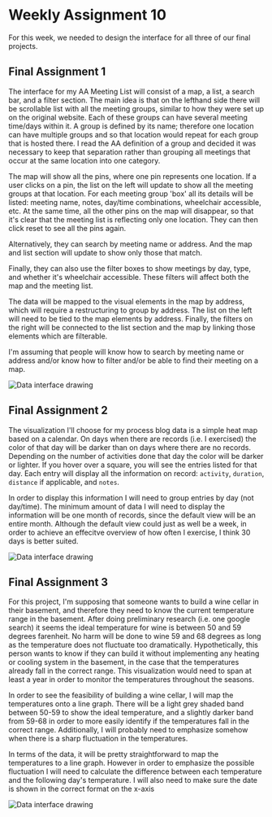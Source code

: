 # Weekly Assignment 10
For this week, we needed to design the interface for all three of our final projects.

## Final Assignment 1

The interface for my AA Meeting List will consist of a map, a list, a search bar, and a filter section. The main idea is that on the lefthand side there will be scrollable list with all the meeting groups, similar to how they were set up on the original website. Each of these groups can have several meeting time/days within it. A group is defined by its name; therefore one location can have multiple groups and so that location would repeat for each group that is hosted there. I read the AA definition of a group and decided it was necessary to keep that separation rather than grouping all meetings that occur at the same location into one category.

The map will show all the pins, where one pin represents one location. If a user clicks on a pin, the list on the left will update to show all the meeting groups at that location. For each meeting group 'box' all its details will be listed: meeting name, notes, day/time combinations, wheelchair accessible, etc. At the same time, all the other pins on the map will disappear, so that it's clear that the meeting list is reflecting only one location. They can then click reset to see all the pins again.

Alternatively, they can search by meeting name or address. And the map and list section will update to show only those that match. 

Finally, they can also use the filter boxes to show meetings by day, type, and whether it's wheelchair accessible. These filters will affect both the map and the meeting list.

The data will be mapped to the visual elements in the map by address, which will require a restructuring to group by address. The list on the left will need to be tied to the map elements by address. Finally, the filters on the right will be connected to the list section and the map by linking those elements which are filterable.

I'm assuming that people will know how to search by meeting name or address and/or know how to filter and/or be able to find their meeting on a map.

<img src="https://ripleycleghorn.github.io/msdv-data-structures/wa_10/finalassignment1.png" alt="Data interface drawing">

## Final Assignment 2

The visualization I'll choose for my process blog data is a simple heat map based on a calendar. On days when there are records (i.e. I exercised) the color of that day will be darker than on days where there are no records. Depending on the number of activities done that day the color will be darker or lighter. If you hover over a square, you will see the entries listed for that day. Each entry will display all the information on record: `activity`, `duration`, `distance` if applicable, and `notes`.

In order to display this information I will need to group entries by day (not day/time). The minimum amount of data I will need to display the information will be one month of records, since the default view will be an entire month. Although the default view could just as well be a week, in order to achieve an effecitve overview of how often I exercise, I think 30 days is better suited.

<img src="https://ripleycleghorn.github.io/msdv-data-structures/wa_10/finalassignment2.png" alt="Data interface drawing">

## Final Assignment 3

For this project, I'm supposing that someone wants to build a wine cellar in their basement, and therefore they need to know the current temperature range in the basement. After doing preliminary research (i.e. one google search) it seems the ideal temperature for wine is between 50 and 59 degrees farenheit. No harm will be done to wine 59 and 68 degrees as long as the temperature does not fluctuate too dramatically. Hypothetically, this person wants to know if they can build it without implementing any heating or cooling system in the basement, in the case that the temperatures already fall in the correct range. This visualization would need to span at least a year in order to monitor the temperatures throughout the seasons.

In order to see the feasibility of building a wine cellar, I will map the temperatures onto a line graph. There will be a light grey shaded band between 50-59 to show the ideal temperature, and a slightly darker band from 59-68 in order to more easily identify if the temperatures fall in the correct range. Additionally, I will probably need to emphasize somehow when there is a sharp fluctuation in the temperatures.

In terms of the data, it will be pretty straightforward to map the temperatures to a line graph. However in order to emphasize the possible fluctuation I will need to calculate the difference between each temperature and the following day's temperature. I will also need to make sure the date is shown in the correct format on the x-axis

<img src="https://ripleycleghorn.github.io/msdv-data-structures/wa_10/finalassignment3.jpg" alt="Data interface drawing">